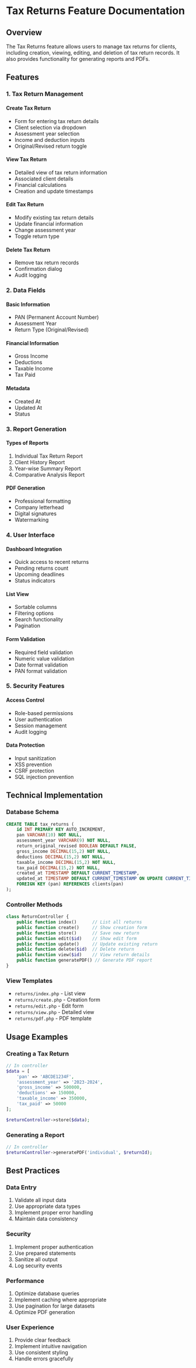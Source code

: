 # Tax Returns Feature Documentation

## Overview
The Tax Returns feature allows users to manage tax returns for clients, including creation, viewing, editing, and deletion of tax return records. It also provides functionality for generating reports and PDFs.

## Features

### 1. Tax Return Management

#### Create Tax Return
- Form for entering tax return details
- Client selection via dropdown
- Assessment year selection
- Income and deduction inputs
- Original/Revised return toggle

#### View Tax Return
- Detailed view of tax return information
- Associated client details
- Financial calculations
- Creation and update timestamps

#### Edit Tax Return
- Modify existing tax return details
- Update financial information
- Change assessment year
- Toggle return type

#### Delete Tax Return
- Remove tax return records
- Confirmation dialog
- Audit logging

### 2. Data Fields

#### Basic Information
- PAN (Permanent Account Number)
- Assessment Year
- Return Type (Original/Revised)

#### Financial Information
- Gross Income
- Deductions
- Taxable Income
- Tax Paid

#### Metadata
- Created At
- Updated At
- Status

### 3. Report Generation

#### Types of Reports
1. Individual Tax Return Report
2. Client History Report
3. Year-wise Summary Report
4. Comparative Analysis Report

#### PDF Generation
- Professional formatting
- Company letterhead
- Digital signatures
- Watermarking

### 4. User Interface

#### Dashboard Integration
- Quick access to recent returns
- Pending returns count
- Upcoming deadlines
- Status indicators

#### List View
- Sortable columns
- Filtering options
- Search functionality
- Pagination

#### Form Validation
- Required field validation
- Numeric value validation
- Date format validation
- PAN format validation

### 5. Security Features

#### Access Control
- Role-based permissions
- User authentication
- Session management
- Audit logging

#### Data Protection
- Input sanitization
- XSS prevention
- CSRF protection
- SQL injection prevention

## Technical Implementation

### Database Schema
```sql
CREATE TABLE tax_returns (
    id INT PRIMARY KEY AUTO_INCREMENT,
    pan VARCHAR(10) NOT NULL,
    assessment_year VARCHAR(9) NOT NULL,
    return_original_revised BOOLEAN DEFAULT FALSE,
    gross_income DECIMAL(15,2) NOT NULL,
    deductions DECIMAL(15,2) NOT NULL,
    taxable_income DECIMAL(15,2) NOT NULL,
    tax_paid DECIMAL(15,2) NOT NULL,
    created_at TIMESTAMP DEFAULT CURRENT_TIMESTAMP,
    updated_at TIMESTAMP DEFAULT CURRENT_TIMESTAMP ON UPDATE CURRENT_TIMESTAMP,
    FOREIGN KEY (pan) REFERENCES clients(pan)
);
```

### Controller Methods
```php
class ReturnController {
    public function index()      // List all returns
    public function create()     // Show creation form
    public function store()      // Save new return
    public function edit($id)    // Show edit form
    public function update()     // Update existing return
    public function delete($id)  // Delete return
    public function view($id)    // View return details
    public function generatePDF() // Generate PDF report
}
```

### View Templates
- `returns/index.php` - List view
- `returns/create.php` - Creation form
- `returns/edit.php` - Edit form
- `returns/view.php` - Detailed view
- `returns/pdf.php` - PDF template

## Usage Examples

### Creating a Tax Return
```php
// In controller
$data = [
    'pan' => 'ABCDE1234F',
    'assessment_year' => '2023-2024',
    'gross_income' => 500000,
    'deductions' => 150000,
    'taxable_income' => 350000,
    'tax_paid' => 50000
];

$returnController->store($data);
```

### Generating a Report
```php
// In controller
$returnController->generatePDF('individual', $returnId);
```

## Best Practices

### Data Entry
1. Validate all input data
2. Use appropriate data types
3. Implement proper error handling
4. Maintain data consistency

### Security
1. Implement proper authentication
2. Use prepared statements
3. Sanitize all output
4. Log security events

### Performance
1. Optimize database queries
2. Implement caching where appropriate
3. Use pagination for large datasets
4. Optimize PDF generation

### User Experience
1. Provide clear feedback
2. Implement intuitive navigation
3. Use consistent styling
4. Handle errors gracefully 
